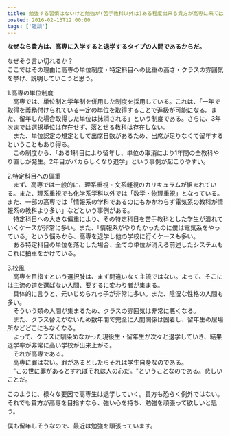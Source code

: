 ```yaml
---
title: 勉強する習慣はないけど勉強が(苦手教科以外は)ある程度出来る貴方が高専に来てはいけないただ一つの理由
posted: 2016-02-13T12:00:00
tags: ['雑談']
---
```


  
**なぜなら貴方は、高専に入学すると退学するタイプの人間であるからだ。**  
  
なぜそう言い切れるか？  
ここではその理由に高専の単位制度・特定科目への比重の高さ・クラスの雰囲気を挙げ、説明していこうと思う。  
  
1.高専の単位制度  
　高専では、単位制と学年制を併用した制度を採用している。これは、「一年で取得を義務付けられている一定の単位を取得することで進級が可能になる。また、留年した場合取得した単位は抹消される」という制度である。さらに、3年次までは選択単位は存在せず、落とせる教科は存在しない。  
　また、単位認定の規定として出席日数があるため、出席が足りなくて留年するということもあり得る。  
　この制度から、「ある1科目により留年し、単位の取消により1年間の全教科やり直しが発生。2年目がバカらしくなり退学」という事例が起こりやすい。  
  
2.特定科目への偏重  
　まず、高専では一般的に、理系重視・文系軽視のカリキュラムが組まれている。また、理系重視でも化学系学科以外では「数学・物理重視」となっている。また、一部の高専では「情報系の学科であるのにもかかわらず電気系の教科が情報系の教科より多い」などという事例がある。  
　特定科目への大きな偏重により、その特定科目を苦手教科とした学生が潰れていくケースが非常に多い。また、「情報系がやりたかったのに僕は電気系をやっている」という悩みから、高専を退学し他の学校に行くケースも多い。  
　ある特定科目の単位を落とした場合、全ての単位が消える前述したシステムもこれに拍車をかけている。  
  
3.校風  
　高専を目指すという選択肢は、まず間違いなく主流ではない。よって、そこには主流の道を選ばない人間、要するに変わり者が集まる。  
　具体的に言うと、元いじめられっ子が非常に多い。また、陰湿な性格の人間も多い。  
　そういう類の人間が集まるため、クラスの雰囲気は非常に悪くなる。  
　また、クラス替えがないため数年間で完全に人間関係は固着し、留年生の居場所などどこにもなくなる。  
　よって、クラスに馴染めなかった現役生・留年生が次々と退学していき、結果退学率が非常に高い学校が出来上がる。  
　それが高専である。  
　高専に罪はない。罪があるとしたらそれは学生自身なのである。  
　"この世に罪があるとすればそれは人の心だ。"ということなのである。悲しいことだ。  
  
  
このように、様々な要因で高専生は退学していく。貴方も恐らく例外ではない。  
それでも貴方が高専を目指すなら、強い心を持ち、勉強を頑張って欲しいと思う。  
  
僕も留年しそうなので、最近は勉強を頑張っています。

